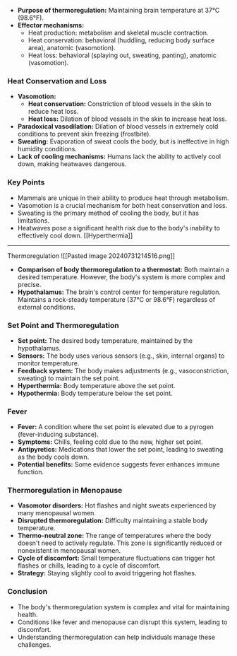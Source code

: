 
- **Purpose of thermoregulation:** Maintaining brain temperature at 37°C (98.6°F).
- **Effector mechanisms:**
    - Heat production: metabolism and skeletal muscle contraction.
    - Heat conservation: behavioral (huddling, reducing body surface area), anatomic (vasomotion).
    - Heat loss: behavioral (splaying out, sweating, panting), anatomic (vasomotion).

### Heat Conservation and Loss

- **Vasomotion:**
    - **Heat conservation:** Constriction of blood vessels in the skin to reduce heat loss.
    - **Heat loss:** Dilation of blood vessels in the skin to increase heat loss.
- **Paradoxical vasodilation:** Dilation of blood vessels in extremely cold conditions to prevent skin freezing (frostbite).
- **Sweating:** Evaporation of sweat cools the body, but is ineffective in high humidity conditions.
- **Lack of cooling mechanisms:** Humans lack the ability to actively cool down, making heatwaves dangerous.

### Key Points

- Mammals are unique in their ability to produce heat through metabolism.
- Vasomotion is a crucial mechanism for both heat conservation and loss.
- Sweating is the primary method of cooling the body, but it has limitations.
- Heatwaves pose a significant health risk due to the body's inability to effectively cool down.
[[Hyperthermia]]

---
Thermoregulation
![[Pasted image 20240731214516.png]]
- **Comparison of body thermoregulation to a thermostat:** Both maintain a desired temperature. However, the body's system is more complex and precise.
- **Hypothalamus:** The brain's control center for temperature regulation. Maintains a rock-steady temperature (37°C or 98.6°F) regardless of external conditions.

### Set Point and Thermoregulation

- **Set point:** The desired body temperature, maintained by the hypothalamus.
- **Sensors:** The body uses various sensors (e.g., skin, internal organs) to monitor temperature.
- **Feedback system:** The body makes adjustments (e.g., vasoconstriction, sweating) to maintain the set point.
- **Hyperthermia:** Body temperature above the set point.
- **Hypothermia:** Body temperature below the set point.

### Fever

- **Fever:** A condition where the set point is elevated due to a pyrogen (fever-inducing substance).
- **Symptoms:** Chills, feeling cold due to the new, higher set point.
- **Antipyretics:** Medications that lower the set point, leading to sweating as the body cools down.
- **Potential benefits:** Some evidence suggests fever enhances immune function.

### Thermoregulation in Menopause

- **Vasomotor disorders:** Hot flashes and night sweats experienced by many menopausal women.
- **Disrupted thermoregulation:** Difficulty maintaining a stable body temperature.
- **Thermo-neutral zone:** The range of temperatures where the body doesn't need to actively regulate. This zone is significantly reduced or nonexistent in menopausal women.
- **Cycle of discomfort:** Small temperature fluctuations can trigger hot flashes or chills, leading to a cycle of discomfort.
- **Strategy:** Staying slightly cool to avoid triggering hot flashes.

### Conclusion

- The body's thermoregulation system is complex and vital for maintaining health.
- Conditions like fever and menopause can disrupt this system, leading to discomfort.
- Understanding thermoregulation can help individuals manage these challenges.

